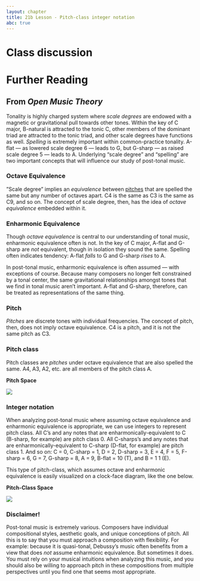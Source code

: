 ```yaml
---
layout: chapter
title: 21b Lesson - Pitch-class integer notation
abc: true
---
```


# Class discussion



# Further Reading

## From *Open Music Theory*

Tonality is highly charged system where *scale degrees* are endowed with a magnetic or gravitational pull towards other tones. Within the key of C major, B-natural is attracted to the tonic C, other members of the dominant triad are attracted to the tonic triad, and other scale degrees have functions as well. *Spelling* is extremely important within common-practice tonality. A-flat — as lowered scale degree 6 — leads to G, but G-sharp — as raised scale degree 5 — leads to A. Underlying “scale degree” and “spelling” are two important concepts that will influence our study of post-tonal music.

### Octave Equivalence

 ”Scale degree” implies an *equivalence* between [pitches](pitches.html) that are spelled the same but any number of octaves apart. C4 is the same as C3 is the same as C9, and so on. The concept of scale degree, then, has the idea of *octave equivalence* embedded within it. 
 
### Enharmonic Equivalence

Though *octave equivalence* is central to our understanding of tonal music, enharmonic equivalence often is not. In the key of C major, A-flat and G-sharp are *not* equivalent, though in isolation they sound the same. Spelling often indicates tendency: A-flat *falls* to G and G-sharp *rises* to A.

In post-tonal music, enharmonic equivalence is often assumed — with exceptions of course. Because many composers no longer felt constrained by a tonal center, the same gravitational relationships amongst tones that we find in tonal music aren’t important. A-flat and G-sharp, therefore, can be treated as representations of the same thing.

### Pitch

*Pitches* are discrete tones with individual frequencies. The concept of pitch, then, does not imply octave equivalence. C4 is a pitch, and it is not the same pitch as C3.

### Pitch class

Pitch classes are *pitches* under octave equivalence that are also spelled the same. A4, A3, A2, etc. are all members of the pitch class A.

**Pitch Space**

[![](/images/postTonal/Pitch-Space.jpg)](/images/postTonal/Pitch-Space.jpg)

### Integer notation

When analyzing post-tonal music where assuming octave equivalence and enharmonic equivalence is appropriate, we can use integers to represent pitch class. All C’s and any notes that are enharmonically-equivalent to C (B-sharp, for example) are pitch class 0. All C-sharps’s and any notes that are enharmonically-equivalent to C-sharp (D-flat, for example) are pitch class 1. And so on: C = 0, C-sharp = 1, D = 2, D-sharp = 3, E = 4, F = 5, F-sharp = 6, G = 7, G-sharp = 8, A = 9, B-flat = 10 (T), and B = 1 1 (E).

This type of pitch-class, which assumes octave and enharmonic equivalence is easily visualized on a clock-face diagram, like the one below.

**Pitch-Class Space**

[![](/images/postTonal/Pitch-class-Space.jpg)](/images/postTonal/Pitch-class-Space.jpg)

### Disclaimer!

Post-tonal music is extremely various. Composers have individual compositional styles, aesthetic goals, and unique conceptions of pitch. All this is to say that you must approach a composition with flexibility. For example: because it is quasi-tonal, Debussy’s music often benefits from a view that does *not* assume enharmonic equivalence. But sometimes it does. You must rely on your musical intuitions when analyzing this music, and you should also be willing to approach pitch in these compositions from multiple perspectives until you find one that seems most appropriate.